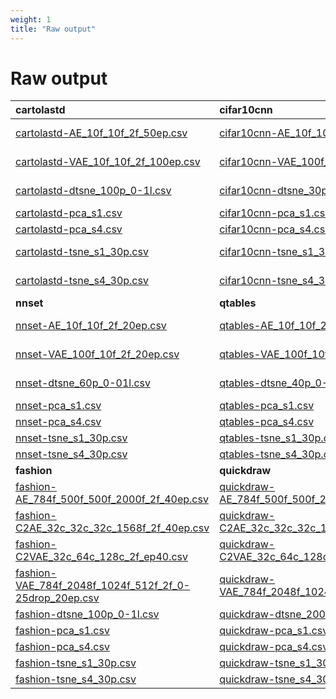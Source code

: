 ```yaml
---
weight: 1
title: "Raw output"
---
```

# Raw output

<!-- The dataset was scrapped from the Brazilian fantasy soccer platform Cartola and represents the second turn of the 2017 championship. The scrapper source can be found at https://github.com/henriquepgomide/caRtola. To make the dataset smoother, the dimensions were cumulatively averaged.
{{< youtube id="SKcRJRXL5cg" >}} -->

| **cartolastd**                                                                                                                                                                            | **cifar10cnn**                                                                                                                                                                | **esc50**                                                                                                                                 | **gaussians**                                                                                                                                     |
|:------------------------------------------------------------------------------------------------------------------------------------------------------------------------------------------|:------------------------------------------------------------------------------------------------------------------------------------------------------------------------------|:------------------------------------------------------------------------------------------------------------------------------------------|:--------------------------------------------------------------------------------------------------------------------------------------------------|
| [cartolastd-AE_10f_10f_2f_50ep.csv](https://github.com/EduardoVernier/dynamic-projections/blob/master/Output/cartolastd-AE_10f_10f_2f_50ep.csv)                                           | [cifar10cnn-AE_10f_10f_2f_20ep.csv](https://github.com/EduardoVernier/dynamic-projections/blob/master/Output/cifar10cnn-AE_10f_10f_2f_20ep.csv)                               | [esc50-AE_10f_10f_2f_40ep.csv](https://github.com/EduardoVernier/dynamic-projections/blob/master/Output/esc50-AE_10f_10f_2f_40ep.csv)     | [gaussians-AE_10f_10f_2f_20ep.csv](https://github.com/EduardoVernier/dynamic-projections/blob/master/Output/gaussians-AE_10f_10f_2f_20ep.csv)     |
| [cartolastd-VAE_10f_10f_2f_100ep.csv](https://github.com/EduardoVernier/dynamic-projections/blob/master/Output/cartolastd-VAE_10f_10f_2f_100ep.csv)                                       | [cifar10cnn-VAE_100f_10f_2f_20ep.csv](https://github.com/EduardoVernier/dynamic-projections/blob/master/Output/cifar10cnn-VAE_100f_10f_2f_20ep.csv)                           | [esc50-VAE_100f_10f_2f_20ep.csv](https://github.com/EduardoVernier/dynamic-projections/blob/master/Output/esc50-VAE_100f_10f_2f_20ep.csv) | [gaussians-VAE_100f_10f_2f_20ep.csv](https://github.com/EduardoVernier/dynamic-projections/blob/master/Output/gaussians-VAE_100f_10f_2f_20ep.csv) |
| [cartolastd-dtsne_100p_0-1l.csv](https://github.com/EduardoVernier/dynamic-projections/blob/master/Output/cartolastd-dtsne_100p_0-1l.csv)                                                 | [cifar10cnn-dtsne_30p_0-1l.csv](https://github.com/EduardoVernier/dynamic-projections/blob/master/Output/cifar10cnn-dtsne_30p_0-1l.csv)                                       | [esc50-dtsne_40p_0-05l.csv](https://github.com/EduardoVernier/dynamic-projections/blob/master/Output/esc50-dtsne_40p_0-05l.csv)           | [gaussians-dtsne_70p_0-1l.csv](https://github.com/EduardoVernier/dynamic-projections/blob/master/Output/gaussians-dtsne_70p_0-1l.csv)             |
| [cartolastd-pca_s1.csv](https://github.com/EduardoVernier/dynamic-projections/blob/master/Output/cartolastd-pca_s1.csv)                                                                   | [cifar10cnn-pca_s1.csv](https://github.com/EduardoVernier/dynamic-projections/blob/master/Output/cifar10cnn-pca_s1.csv)                                                       | [esc50-pca_s1.csv](https://github.com/EduardoVernier/dynamic-projections/blob/master/Output/esc50-pca_s1.csv)                             | [gaussians-pca_s1.csv](https://github.com/EduardoVernier/dynamic-projections/blob/master/Output/gaussians-pca_s1.csv)                             |
| [cartolastd-pca_s4.csv](https://github.com/EduardoVernier/dynamic-projections/blob/master/Output/cartolastd-pca_s4.csv)                                                                   | [cifar10cnn-pca_s4.csv](https://github.com/EduardoVernier/dynamic-projections/blob/master/Output/cifar10cnn-pca_s4.csv)                                                       | [esc50-pca_s4.csv](https://github.com/EduardoVernier/dynamic-projections/blob/master/Output/esc50-pca_s4.csv)                             | [gaussians-pca_s4.csv](https://github.com/EduardoVernier/dynamic-projections/blob/master/Output/gaussians-pca_s4.csv)                             |
| [cartolastd-tsne_s1_30p.csv](https://github.com/EduardoVernier/dynamic-projections/blob/master/Output/cartolastd-tsne_s1_30p.csv)                                                         | [cifar10cnn-tsne_s1_30p.csv](https://github.com/EduardoVernier/dynamic-projections/blob/master/Output/cifar10cnn-tsne_s1_30p.csv)                                             | [esc50-tsne_s1_30p.csv](https://github.com/EduardoVernier/dynamic-projections/blob/master/Output/esc50-tsne_s1_30p.csv)                   | [gaussians-tsne_s1_30p.csv](https://github.com/EduardoVernier/dynamic-projections/blob/master/Output/gaussians-tsne_s1_30p.csv)                   |
| [cartolastd-tsne_s4_30p.csv](https://github.com/EduardoVernier/dynamic-projections/blob/master/Output/cartolastd-tsne_s4_30p.csv)                                                         | [cifar10cnn-tsne_s4_30p.csv](https://github.com/EduardoVernier/dynamic-projections/blob/master/Output/cifar10cnn-tsne_s4_30p.csv)                                             | [esc50-tsne_s4_30p.csv](https://github.com/EduardoVernier/dynamic-projections/blob/master/Output/esc50-tsne_s4_30p.csv)                   | [gaussians-tsne_s4_30p.csv](https://github.com/EduardoVernier/dynamic-projections/blob/master/Output/gaussians-tsne_s4_30p.csv)                   |
| **nnset**                                                                                                                                                                                 | **qtables**                                                                                                                                                                   | **sorts**                                                                                                                                 | **walk**                                                                                                                                          |
| [nnset-AE_10f_10f_2f_20ep.csv](https://github.com/EduardoVernier/dynamic-projections/blob/master/Output/nnset-AE_10f_10f_2f_20ep.csv)                                                     | [qtables-AE_10f_10f_2f_20ep.csv](https://github.com/EduardoVernier/dynamic-projections/blob/master/Output/qtables-AE_10f_10f_2f_20ep.csv)                                     | [sorts-AE_10f_10f_2f_20ep.csv](https://github.com/EduardoVernier/dynamic-projections/blob/master/Output/sorts-AE_10f_10f_2f_20ep.csv)     | [walk-AE_10f_10f_2f_20ep.csv](https://github.com/EduardoVernier/dynamic-projections/blob/master/Output/walk-AE_10f_10f_2f_20ep.csv)               |
| [nnset-VAE_100f_10f_2f_20ep.csv](https://github.com/EduardoVernier/dynamic-projections/blob/master/Output/nnset-VAE_100f_10f_2f_20ep.csv)                                                 | [qtables-VAE_100f_10f_2f_20ep.csv](https://github.com/EduardoVernier/dynamic-projections/blob/master/Output/qtables-VAE_100f_10f_2f_20ep.csv)                                 | [sorts-VAE_100f_10f_2f_20ep.csv](https://github.com/EduardoVernier/dynamic-projections/blob/master/Output/sorts-VAE_100f_10f_2f_20ep.csv) | [walk-VAE_100f_10f_2f_20ep.csv](https://github.com/EduardoVernier/dynamic-projections/blob/master/Output/walk-VAE_100f_10f_2f_20ep.csv)           |
| [nnset-dtsne_60p_0-01l.csv](https://github.com/EduardoVernier/dynamic-projections/blob/master/Output/nnset-dtsne_60p_0-01l.csv)                                                           | [qtables-dtsne_40p_0-05l.csv](https://github.com/EduardoVernier/dynamic-projections/blob/master/Output/qtables-dtsne_40p_0-05l.csv)                                           | [sorts-dtsne_77p_0-01l.csv](https://github.com/EduardoVernier/dynamic-projections/blob/master/Output/sorts-dtsne_77p_0-01l.csv)           | [walk-dtsne_100p_0-01l.csv](https://github.com/EduardoVernier/dynamic-projections/blob/master/Output/walk-dtsne_100p_0-01l.csv)                   |
| [nnset-pca_s1.csv](https://github.com/EduardoVernier/dynamic-projections/blob/master/Output/nnset-pca_s1.csv)                                                                             | [qtables-pca_s1.csv](https://github.com/EduardoVernier/dynamic-projections/blob/master/Output/qtables-pca_s1.csv)                                                             | [sorts-pca_s1.csv](https://github.com/EduardoVernier/dynamic-projections/blob/master/Output/sorts-pca_s1.csv)                             | [walk-pca_s1.csv](https://github.com/EduardoVernier/dynamic-projections/blob/master/Output/walk-pca_s1.csv)                                       |
| [nnset-pca_s4.csv](https://github.com/EduardoVernier/dynamic-projections/blob/master/Output/nnset-pca_s4.csv)                                                                             | [qtables-pca_s4.csv](https://github.com/EduardoVernier/dynamic-projections/blob/master/Output/qtables-pca_s4.csv)                                                             | [sorts-pca_s4.csv](https://github.com/EduardoVernier/dynamic-projections/blob/master/Output/sorts-pca_s4.csv)                             | [walk-pca_s4.csv](https://github.com/EduardoVernier/dynamic-projections/blob/master/Output/walk-pca_s4.csv)                                       |
| [nnset-tsne_s1_30p.csv](https://github.com/EduardoVernier/dynamic-projections/blob/master/Output/nnset-tsne_s1_30p.csv)                                                                   | [qtables-tsne_s1_30p.csv](https://github.com/EduardoVernier/dynamic-projections/blob/master/Output/qtables-tsne_s1_30p.csv)                                                   | [sorts-tsne_s1_30p.csv](https://github.com/EduardoVernier/dynamic-projections/blob/master/Output/sorts-tsne_s1_30p.csv)                   | [walk-tsne_s1_30p.csv](https://github.com/EduardoVernier/dynamic-projections/blob/master/Output/walk-tsne_s1_30p.csv)                             |
| [nnset-tsne_s4_30p.csv](https://github.com/EduardoVernier/dynamic-projections/blob/master/Output/nnset-tsne_s4_30p.csv)                                                                   | [qtables-tsne_s4_30p.csv](https://github.com/EduardoVernier/dynamic-projections/blob/master/Output/qtables-tsne_s4_30p.csv)                                                   | [sorts-tsne_s4_30p.csv](https://github.com/EduardoVernier/dynamic-projections/blob/master/Output/sorts-tsne_s4_30p.csv)                   | [walk-tsne_s4_30p.csv](https://github.com/EduardoVernier/dynamic-projections/blob/master/Output/walk-tsne_s4_30p.csv)                             |
| **fashion**                                                                                                                                                                               | **quickdraw**                                                                                                                                                                 |                                                                                                                                           |                                                                                                                                                   |
| [fashion-AE_784f_500f_500f_2000f_2f_40ep.csv](https://github.com/EduardoVernier/dynamic-projections/blob/master/Output/fashion-AE_784f_500f_500f_2000f_2f_40ep.csv)                       | [quickdraw-AE_784f_500f_500f_2000f_2f_20ep.csv](https://github.com/EduardoVernier/dynamic-projections/blob/master/Output/quickdraw-AE_784f_500f_500f_2000f_2f_20ep.csv)       |                                                                                                                                           |                                                                                                                                                   |
| [fashion-C2AE_32c_32c_32c_1568f_2f_40ep.csv](https://github.com/EduardoVernier/dynamic-projections/blob/master/Output/fashion-C2AE_32c_32c_32c_1568f_2f_40ep.csv)                         | [quickdraw-C2AE_32c_32c_32c_1568f_2f_2ep.csv](https://github.com/EduardoVernier/dynamic-projections/blob/master/Output/quickdraw-C2AE_32c_32c_32c_1568f_2f_2ep.csv)           |                                                                                                                                           |                                                                                                                                                   |
| [fashion-C2VAE_32c_64c_128c_2f_ep40.csv](https://github.com/EduardoVernier/dynamic-projections/blob/master/Output/fashion-C2VAE_32c_64c_128c_2f_ep40.csv)                                 | [quickdraw-C2VAE_32c_64c_128c_6272f_2f_10ep.csv](https://github.com/EduardoVernier/dynamic-projections/blob/master/Output/quickdraw-C2VAE_32c_64c_128c_6272f_2f_10ep.csv)     |                                                                                                                                           |                                                                                                                                                   |
| [fashion-VAE_784f_2048f_1024f_512f_2f_0-25drop_20ep.csv](https://github.com/EduardoVernier/dynamic-projections/blob/master/Output/fashion-VAE_784f_2048f_1024f_512f_2f_0-25drop_20ep.csv) | [quickdraw-VAE_784f_2048f_1024f_512f_2f_0](https://github.com/EduardoVernier/dynamic-projections/blob/master/Output/quickdraw-VAE_784f_2048f_1024f_512f_2f_0-25drop_10ep.csv) |                                                                                                                                           |                                                                                                                                                   |
| [fashion-dtsne_100p_0-1l.csv](https://github.com/EduardoVernier/dynamic-projections/blob/master/Output/fashion-dtsne_100p_0-1l.csv)                                                       | [quickdraw-dtsne_200p_0-1l.csv](https://github.com/EduardoVernier/dynamic-projections/blob/master/Output/quickdraw-dtsne_200p_0-1l.csv)                                       |                                                                                                                                           |                                                                                                                                                   |
| [fashion-pca_s1.csv](https://github.com/EduardoVernier/dynamic-projections/blob/master/Output/fashion-pca_s1.csv)                                                                         | [quickdraw-pca_s1.csv](https://github.com/EduardoVernier/dynamic-projections/blob/master/Output/quickdraw-pca_s1.csv)                                                         |                                                                                                                                           |                                                                                                                                                   |
| [fashion-pca_s4.csv](https://github.com/EduardoVernier/dynamic-projections/blob/master/Output/fashion-pca_s4.csv)                                                                         | [quickdraw-pca_s4.csv](https://github.com/EduardoVernier/dynamic-projections/blob/master/Output/quickdraw-pca_s4.csv)                                                         |                                                                                                                                           |                                                                                                                                                   |
| [fashion-tsne_s1_30p.csv](https://github.com/EduardoVernier/dynamic-projections/blob/master/Output/fashion-tsne_s1_30p.csv)                                                               | [quickdraw-tsne_s1_30p.csv](https://github.com/EduardoVernier/dynamic-projections/blob/master/Output/quickdraw-tsne_s1_30p.csv)                                               |                                                                                                                                           |                                                                                                                                                   |
| [fashion-tsne_s4_30p.csv](https://github.com/EduardoVernier/dynamic-projections/blob/master/Output/fashion-tsne_s4_30p.csv)                                                               | [quickdraw-tsne_s4_30p.csv](https://github.com/EduardoVernier/dynamic-projections/blob/master/Output/quickdraw-tsne_s4_30p.csv)                                               |                                                                                                                                           |                                                                                                                                                   |
